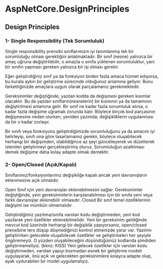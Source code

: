 # AspNetCore.DesignPrinciples

<h2>Design Principles</h2>

<h3>1- Single Responsibility (Tek Sorumluluk)</h3>

<p>Single responsibility prensibi sınıflarımızın iyi tanımlanmış tek bir sorumluluğu olması gerektiğini anlatmaktadır. Bir sınıf (nesne) yalnızca bir amaç uğruna değiştirilebilir, o amaçta o sınıfa yüklenen sorumluluktur, yani bir sınıfın yapması gereken yalnızca bir işi olması gerekir.
</p>
<p>
Eğer geliştirdiğiniz sınıf ya da fonksiyon birden fazla amaca hizmet ediyorsa, bu kurala aykırı bir geliştirme sürecinde olduğunuz anlamına geliyor. Bunu farkettiğinizde amaçlara uygun olarak parçalamanız gerekmektedir.
</p>

<p>
Gereksinimler değiştiğinde, yazılan kodda da değişmesi gereken kısımlar olacaktır. Bu da yazılan sınıfların(nesnelerin) bir kısmının ya da tamamının değiştirilmesi anlamına gelir. Bir sınıf ne kadar fazla sorumluluk alırsa, o kadar fazla değişime uğramak zorunda kalır. Böylece birçok kod parçasının değişmesine neden olurken, yeniden yazımda; değişikliklerin uygulanması da bir o kadar zorlaşır.
</p>

<p>
Bir sınıfı veya fonksiyonu geliştirdiğimizde sorumluluğunu ya da amacını iyi belirleyip, sınıfı ona göre tasarlamamız gerekir, böylece oluşabilecek herhangi bir değişimden, olabildiğince az şeyi güncelleyerek ve düzelterek istenilen geliştirmeyi gerçekleştirmiş oluruz. Sorumluluğun azaltılması demek değişime daha kolay adapte olmak demektir.
</p>

<h3>2- Open/Closed (Açık/Kapalı)</h3>

<p>
Sınıflarımız/fonksiyonlarımız değişikliğe kapalı ancak yeni davranışların eklenmesine açık olmalıdır.
</p>

<p>
Open Sınıf için yeni davranışlar eklenebilmesini sağlar. Gereksinimler değiştiğinde, yeni gereksinimlerin karşılanabilmesi için bir sınıfa yeni veya farklı davranışlar eklenebilir olmasıdır.
Closed Bir sınıf temel özelliklerinin değişimi ise mümkün olmamalıdır.
</p>

<p>
Geliştirdiğimiz yazılıma/sınıfa varolan kodu değiştirmeden, yeni kod yazılarak yeni özellikler eklenebilmelidir. Yeni bir gereksinim geldiğinde mevcut kod üzerinde herhangi bir değişiklik yapıyorsanız, open/closed prensibine ters düşüp düşmediğinizi kontrol etmenizde yarar var. Yazılımı geliştirirken gelecekte oluşabilecek özellikler ve geliştirmeleri her şeyiyle öngöremeyiz. O yüzden oluşabileceğini düşündüğümüz kodlarıda şimdiden geliştirmemeliyiz. (bknz: KISS) Yeni gelecek özellikler için varolan kodu değiştirmeden, varolan yapıyı bozmadan esnek bir geliştirme modeli uygulayarak, önü açık ve gelecekten gereksinimlere kolayca adapte olup, ayak uydurabilen bir model uygulamalıyız.
</p>
